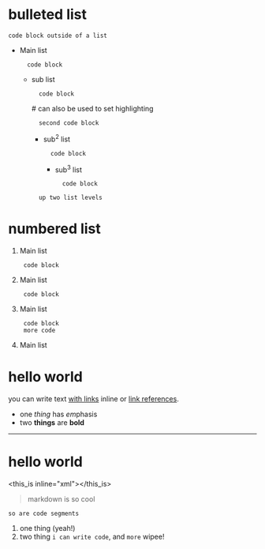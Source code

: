 # bulleted list

    code block outside of a list

- Main list

        code block

    - sub list

            code block

        <!-- --> # can also be used to set highlighting <!-- language: lang-none -->

            second code block

        - sub<sup>2</sup> list

                code block

            - sub<sup>3</sup> list

                    code block

        <!-- -->

            up two list levels


# numbered list

1. Main list

        code block

2. Main list

        code block

3. Main list

        code block
        more code

4. Main list


# hello world

you can write text [with links](http://example.com) inline or [link references][1].

* one _thing_ has *em*phasis
* two __things__ are **bold**

[1]: http://example.com

---

hello world
===========

<this_is inline="xml"></this_is>

> markdown is so cool

    so are code segments

1. one thing (yeah!)
2. two thing `i can write code`, and `more` wipee!
